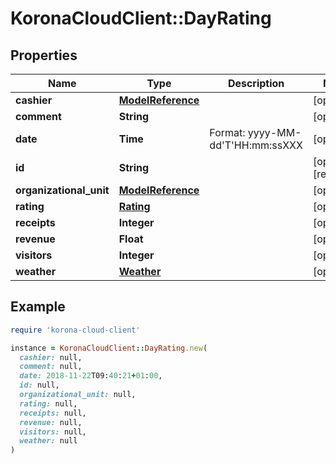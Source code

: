 # KoronaCloudClient::DayRating

## Properties

| Name | Type | Description | Notes |
| ---- | ---- | ----------- | ----- |
| **cashier** | [**ModelReference**](ModelReference.md) |  | [optional] |
| **comment** | **String** |  | [optional] |
| **date** | **Time** | Format: yyyy-MM-dd&#39;T&#39;HH:mm:ssXXX | [optional] |
| **id** | **String** |  | [optional][readonly] |
| **organizational_unit** | [**ModelReference**](ModelReference.md) |  | [optional] |
| **rating** | [**Rating**](Rating.md) |  | [optional] |
| **receipts** | **Integer** |  | [optional] |
| **revenue** | **Float** |  | [optional] |
| **visitors** | **Integer** |  | [optional] |
| **weather** | [**Weather**](Weather.md) |  | [optional] |

## Example

```ruby
require 'korona-cloud-client'

instance = KoronaCloudClient::DayRating.new(
  cashier: null,
  comment: null,
  date: 2018-11-22T09:40:21+01:00,
  id: null,
  organizational_unit: null,
  rating: null,
  receipts: null,
  revenue: null,
  visitors: null,
  weather: null
)
```

